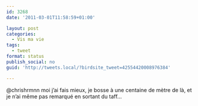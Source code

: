```yaml
---
id: 3268
date: '2011-03-01T11:58:59+01:00'

layout: post
categories:
  - Vis ma vie
tags:
  - tweet
format: status
publish_social: no
guid: 'http://tweets.local/?birdsite_tweet=42554420008976384'

---
```


@chrishrmnn moi j’ai fais mieux, je bosse à une centaine de mètre de là, et je n’ai même pas remarqué en sortant du taff…